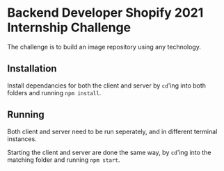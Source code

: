 # Backend Developer Shopify 2021 Internship Challenge

The challenge is to build an image repository using any technology.

## Installation

Install dependancies for both the client and server by `cd`'ing into both folders and running `npm install`.

## Running

Both client and server need to be run seperately, and in different terminal instances.

Starting the client and server are done the same way, by `cd`'ing into the matching folder and running `npm start`.
